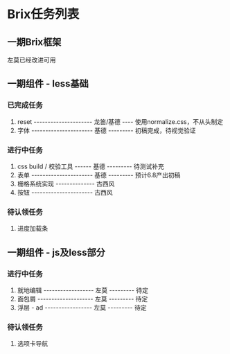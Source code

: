 # Brix任务列表


## 一期Brix框架
左莫已经改进可用


## 一期组件 - less基础

### 已完成任务
1. reset ---------------------  龙笛/基德  ----  使用normalize.css，不从头制定
2. 字体 ----------------------  基德  ---------  初稿完成，待视觉验证

### 进行中任务
1. css build / 校验工具 ------  基德  ---------  待测试补充
2. 表单 ----------------------  基德  ---------  预计6.8产出初稿
3. 栅格系统实现 --------------  古西风
4. 按钮 ----------------------  古西风

### 待认领任务
1. 进度加载条


## 一期组件 - js及less部分

### 进行中任务
1. 就地编辑 ------------------  左莫  ---------  待定
2. 面包屑 --------------------  左莫  ---------  待定
3. 浮层 - ad -----------------  左莫  ---------  待定

### 待认领任务
1. 选项卡导航
